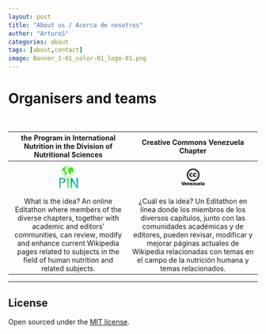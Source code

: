 ```yaml
---
layout: post
title: "About us / Acerca de nosotros"
author: "ArturoS"
categories: about
tags: [about,contact]
image: Banner_1-01_color-01_logo-01.png
---
```


# Organisers and teams

<br>

| **the Program in International Nutrition in the Division of Nutritional Sciences** | **Creative Commons Venezuela Chapter** |
|    :---:      |           :---:           |
| <img src="assets/img/pin-logo.jpeg" style="width:25%;"> | <img src="assets/img/cc-ve-logo.jpeg" style="width:25%;"> |
| What is the idea? An online Editathon where members of the diverse chapters, together with academic and editors’ communities, can review, modify and enhance current Wikipedia pages related to subjects in the field of human nutrition and related subjects. | ¿Cuál es la idea? Un Editathon en línea donde los miembros de los diversos capítulos, junto con las comunidades académicas y de editores, pueden revisar, modificar y mejorar páginas actuales de Wikipedia relacionadas con temas en el campo de la nutrición humana y temas relacionados. |

---

## License

Open sourced under the [MIT license](https://github.com/edithaton/page/LICENSE.md).
